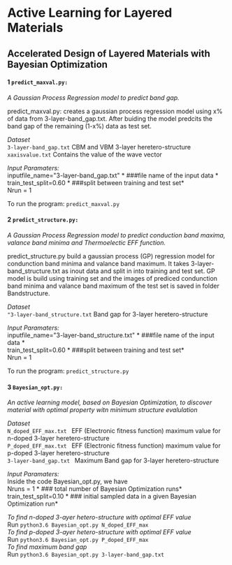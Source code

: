 # Active Learning for Layered Materials

## Accelerated Design of Layered Materials with Bayesian Optimization

#### 1 ```predict_maxval.py:```
*A Gaussian Process Regression model to predict band gap.* 

predict_maxval.py: creates a gaussian process regression model using x% of data from 3-layer-band_gap.txt. After buiding the model predcits the band gap of the remaining (1-x%) data as test set. <br />

*Dataset* <br /> 
```3-layer-band_gap.txt``` CBM and VBM 3-layer heretero-structure <br /> 
```xaxisvalue.txt```   Contains the value of the wave vector 

*Input Paramaters:* <br /> 
inputfile_name="3-layer-band_gap.txt"    * ###file name of the input data * <br />
train_test_split=0.60                    * ###split between training and test set* <br />
Nrun = 1    <br />

To run the program: ```predict_maxval.py ``` <br /> 

#### 2 ```predict_structure.py:```
*A Gaussian Process Regression model to predict conduction band maxima, valance band minima and Thermoelectic EFF function.*

predict_structure.py build a gaussian process (GP) regression model for condunction band minima and valance band maximum. It takes 3-layer-band_structure.txt as inout data and split in into training and test set. GP model is build using training set and the images of prediced condunction band minima and valance band maximum of the test set is saved in folder Bandstructure.

*Dataset* <br /> 
```"3-layer-band_structure.txt``` Band gap for 3-layer heretero-structure <br /> 

*Input Paramaters:* <br /> 
inputfile_name="3-layer-band_structure.txt"    * ###file name of the input data * <br />
train_test_split=0.60                    * ###split between training and test set* <br />
Nrun = 1    <br />

To run the program: ```predict_structure.py ``` <br /> 

#### 3 ```Bayesian_opt.py:``` 
*An active learning model, based on Bayesian Optimization, to discover material with optimal property witn minimum structure evalulation*

*Dataset* <br /> 
```N_doped_EFF_max.txt ```  EFF (Electronic fitness function) maximum value for n-doped 3-layer heretero-structure <br /> 
```P_doped_EFF_max.txt ```  EFF (Electronic fitness function) maximum value for p-doped 3-layer heretero-structure  <br /> 
```3-layer-band_gap.txt ``` Maximum Band gap for 3-layer heretero-structure <br /> 

*Input Paramaters:* <br /> 
Inside the code Bayesian_opt.py, we have <br /> 
Nruns = 1                  * ### total number of Bayesian  Optimization runs* <br /> 
train_test_split=0.10      * ### initial sampled data in a given Bayesian  Optimization run* <br /> 

*To find n-doped 3-ayer hetero-structure with optimal EFF value* <br /> 
Run ```python3.6 Bayesian_opt.py N_doped_EFF_max ``` <br /> 
*To find p-doped 3-ayer hetero-structure with optimal EFF value* <br /> 
Run ```python3.6 Bayesian_opt.py P_doped_EFF_max ``` <br /> 
*To find maximum band gap* <br />
Run ```python3.6 Bayesian_opt.py 3-layer-band_gap.txt``` <br /> 











